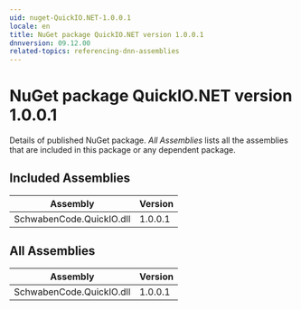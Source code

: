 ```yaml
---
uid: nuget-QuickIO.NET-1.0.0.1
locale: en
title: NuGet package QuickIO.NET version 1.0.0.1
dnnversion: 09.12.00
related-topics: referencing-dnn-assemblies
---
```


# NuGet package QuickIO.NET version 1.0.0.1
Details of published NuGet package.
*All Assemblies* lists all the assemblies that are included in this package or any dependent package.

## Included Assemblies

|Assembly|Version|
|---|---|
|SchwabenCode.QuickIO.dll|1.0.0.1|

## All Assemblies

|Assembly|Version|
|---|---|
|SchwabenCode.QuickIO.dll|1.0.0.1|

